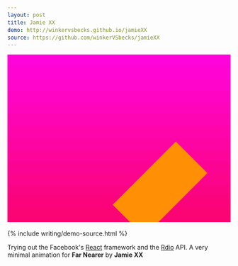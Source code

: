 ```yaml
---
layout: post
title: Jamie XX
demo: http://winkervsbecks.github.io/jamieXX
source: https://github.com/winkerVSbecks/jamieXX
---
```


![](/img/jamiexx.gif)

{% include writing/demo-source.html %}

Trying out the Facebook's  [React](http://facebook.github.io/react/index.html) framework and the  [Rdio](http://www.rdio.com/developers/docs) API. A very minimal animation for **Far Nearer** by **Jamie XX**
